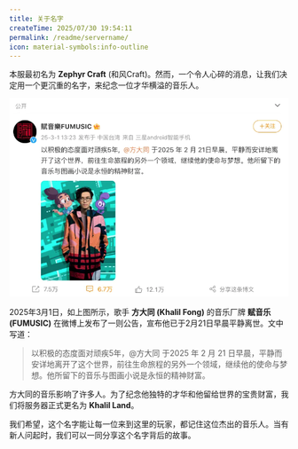 ```yaml
---
title: 关于名字
createTime: 2025/07/30 19:54:11
permalink: /readme/servername/
icon: material-symbols:info-outline
---
```


本服最初名为 **Zephyr Craft** (和风Craft)。然而，一个令人心碎的消息，让我们决定用一个更沉重的名字，来纪念一位才华横溢的音乐人。


![赋音乐 (FUMUSIC)在微博发布的公告](/FUMUSIC_weibo.png)

2025年3月1日，如上图所示，歌手 **方大同 (Khalil Fong)** 的音乐厂牌 **赋音乐 (FUMUSIC)** 在微博上发布了一则公告，宣布他已于2月21日早晨平静离世。文中写道：

> 以积极的态度面对顽疾5年，@方大同 于2025 年 2 月 21 日早晨，平静而安详地离开了这个世界，前往生命旅程的另外一个领域，继续他的使命与梦想。他所留下的音乐与图画小说是永恒的精神财富。

方大同的音乐影响了许多人。为了纪念他独特的才华和他留给世界的宝贵财富，我们将服务器正式更名为 **Khalil Land**。

我们希望，这个名字能让每一位来到这里的玩家，都记住这位杰出的音乐人。当有新人问起时，我们可以一同分享这个名字背后的故事。
